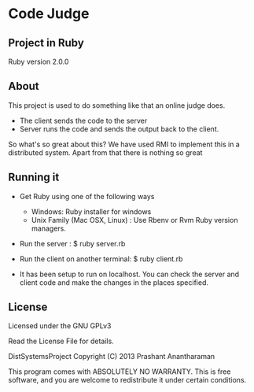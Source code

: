 Code Judge
==================

Project in Ruby
----------
Ruby version 2.0.0

About
---------
This project is used to do something like that an online judge does. 
- The client sends the code to the server
- Server runs the code and sends the output back to the client.

So what's so great about this? We have used RMI to implement this in a distributed system.
Apart from that there is nothing so great

Running it
---------
- Get Ruby using one of the following ways
	+ Windows: Ruby installer for windows
	+ Unix Family (Mac OSX, Linux) : Use Rbenv or Rvm Ruby version managers. 

- Run the server : 
$ ruby server.rb
- Run the client on another terminal: 
$ ruby client.rb

- It has been setup to run on localhost. You can check the server and client code and make the changes in the places specified. 

License
-----------
Licensed under the GNU GPLv3

Read the License File for details. 


DistSystemsProject Copyright (C) 2013 Prashant Anantharaman

This program comes with ABSOLUTELY NO WARRANTY. This is free software, and you are welcome to redistribute it under certain conditions.

